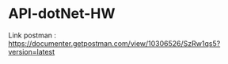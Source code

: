 # API-dotNet-HW
Link postman : https://documenter.getpostman.com/view/10306526/SzRw1qs5?version=latest
